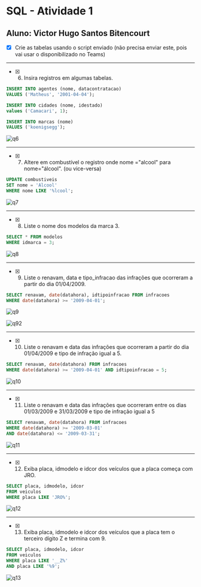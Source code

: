 # SQL - Atividade 1
## Aluno: Victor Hugo Santos Bitencourt

- [x] Crie as tabelas usando o script enviado (não precisa enviar este, pois vai usar o disponibilizado no Teams)

---

- [x] 6) Insira registros em algumas tabelas.

```sql
INSERT INTO agentes (nome, datacontratacao) 
VALUES ('Matheus', '2001-04-04');

INSERT INTO cidades (nome, idestado) 
values ('Camacari', 1);

INSERT INTO marcas (nome) 
VALUES ('koenigsegg');
```

![q6](./q6.png)

---

- [x] 7) Altere em combustível o registro onde nome ="alcool" para nome="álcool". (ou vice-versa) 

```sql
UPDATE combustiveis 
SET nome = 'Alcool' 
WHERE nome LIKE '%lcool';
```

![q7](./q7.png)

---

- [x] 8) Liste o nome dos modelos da marca 3.

```sql
SELECT * FROM modelos 
WHERE idmarca = 3;
```

![q8](./q8.png)

---

- [x] 9) Liste o renavam, data e tipo_infracao das infrações que ocorreram a partir do dia 01/04/2009. 

```sql
SELECT renavam, date(datahora), idtipoinfracao FROM infracoes 
WHERE date(datahora) >= '2009-04-01';
```

![q9](./q9-1.png)

![q92](./q9-2.png)

---

- [x] 10) Liste o renavam e data das infrações que ocorreram a partir do dia 01/04/2009 e tipo de infração igual a 5. 

```sql
SELECT renavam, date(datahora) FROM infracoes 
WHERE date(datahora) >= '2009-04-01' AND idtipoinfracao = 5;
```

![q10](./q10.png)

---

- [x] 11) Liste o renavam e data das infrações que ocorreram entre os dias 01/03/2009 e 31/03/2009 e tipo de infração igual a 5 

```sql
SELECT renavam, date(datahora) FROM infracoes 
WHERE date(datahora) >= '2009-03-01' 
AND date(datahora) <= '2009-03-31';
```

![q11](./q11.png)

---

- [x] 12) Exiba placa, idmodelo e idcor dos veículos que a placa começa com JRO. 

```sql
SELECT placa, idmodelo, idcor 
FROM veiculos 
WHERE placa LIKE 'JRO%';
```

![q12](./q12.png)

---

- [x] 13) Exiba placa, idmodelo e idcor dos veículos que a placa tem o terceiro dígito Z e termina com 9. 

```sql
SELECT placa, idmodelo, idcor 
FROM veiculos 
WHERE placa LIKE '__Z%' 
AND placa LIKE '%9';
```

![q13](./q13.png)
